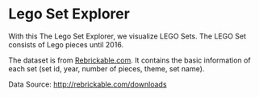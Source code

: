 # Lego Set Explorer  
With this The Lego Set Explorer, we visualize LEGO Sets. The LEGO Set consists of Lego pieces until 2016.

The dataset is from [Rebrickable.com](http://rebrickable.com/). It contains the basic information of each set (set id, year, number of pieces, theme, set name).  

Data Source: http://rebrickable.com/downloads 
